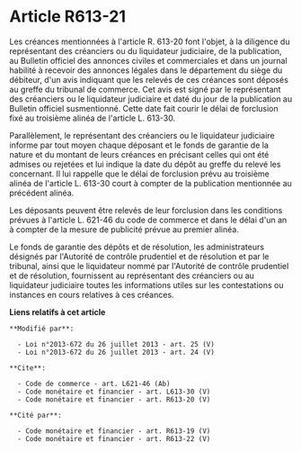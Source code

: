 # Article R613-21

Les créances mentionnées à l'article R. 613-20 font l'objet, à la diligence du représentant des créanciers ou du liquidateur
judiciaire, de la publication, au Bulletin officiel des annonces civiles et commerciales et dans un journal habilité à
recevoir des annonces légales dans le département du siège du débiteur, d'un avis indiquant que les relevés de ces créances
sont déposés au greffe du tribunal de commerce. Cet avis est signé par le représentant des créanciers ou le liquidateur
judiciaire et daté du jour de la publication au Bulletin officiel susmentionné. Cette date fait courir le délai de forclusion
fixé au troisième alinéa de l'article L. 613-30. 

Parallèlement, le représentant des créanciers ou le liquidateur judiciaire informe par tout moyen chaque déposant et le fonds
de garantie de la nature et du montant de leurs créances en précisant celles qui ont été admises ou rejetées et lui indique
la date du dépôt au greffe du relevé les concernant. Il lui rappelle que le délai de forclusion prévu au troisième alinéa de
l'article L. 613-30 court à compter de la publication mentionnée au précédent alinéa. 

Les déposants peuvent être relevés de leur forclusion dans les conditions prévues à l'article L. 621-46 du code de commerce
et dans le délai d'un an à compter de la mesure de publicité prévue au premier alinéa. 

Le fonds de garantie des dépôts et de résolution, les administrateurs désignés par l'Autorité de contrôle prudentiel et de
résolution et par le tribunal, ainsi que le liquidateur nommé par l'Autorité de contrôle prudentiel et de résolution,
fournissent au représentant des créanciers ou au liquidateur judiciaire toutes les informations utiles sur les contestations
ou instances en cours relatives à ces créances.

**Liens relatifs à cet article**

	**Modifié par**:

	  - Loi n°2013-672 du 26 juillet 2013 - art. 25 (V)
	  - Loi n°2013-672 du 26 juillet 2013 - art. 24 (V)

	**Cite**:

	  - Code de commerce - art. L621-46 (Ab)
	  - Code monétaire et financier - art. L613-30 (V)
	  - Code monétaire et financier - art. R613-20 (V)

	**Cité par**:

	  - Code monétaire et financier - art. R613-19 (V)
	  - Code monétaire et financier - art. R613-22 (V)
